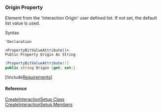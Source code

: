 ﻿### Origin Property

Element from the 'Interaction Origin' user defined list. If not set, the default list value is used.

Syntax

```vbnet
'Declaration

<PropertyBitValueAttribute()>
Public Property Origin As String
```

```csharp
[PropertyBitValueAttribute()]
public string Origin {get; set;}
```

[!include[Requirements](../partials/requirements.md)]

#### Reference

[CreateInteractionSetup Class](FChoice.Toolkits.Clarify~FChoice.Toolkits.Clarify.Interfaces.CreateInteractionSetup.md)  
[CreateInteractionSetup Members](FChoice.Toolkits.Clarify~FChoice.Toolkits.Clarify.Interfaces.CreateInteractionSetup_members.md)